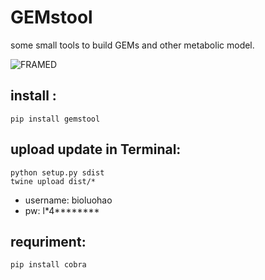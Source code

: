 # GEMstool

some small tools to build GEMs and other metabolic model.

![FRAMED](logo.png)
## install :
    pip install gemstool

## upload update in Terminal:
    python setup.py sdist
    twine upload dist/*

* username: bioluohao
* pw: l*4********

## requriment:
    pip install cobra
